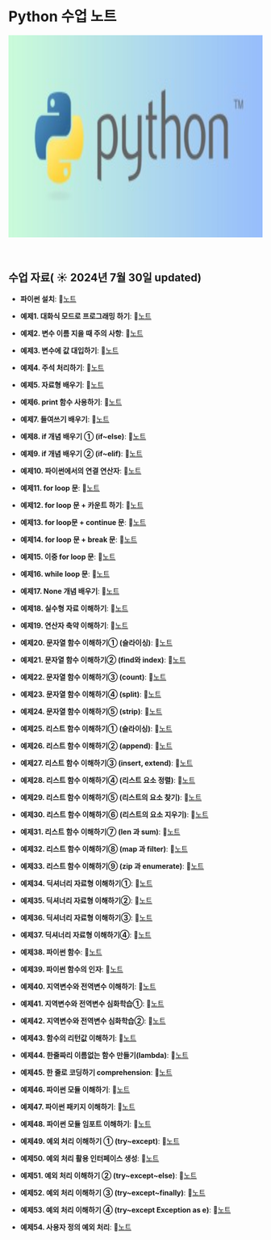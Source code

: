 # Python 수업 노트

<img src="https://github.com/son-jy/pythonnote/blob/main/%EB%8B%A4%EC%9A%B4%EB%A1%9C%EB%93%9C.jpg" width="600" height="400">

&nbsp;

## 수업 자료( ☀️ 2024년 7월 30일 updated)


- **파이썬 설치**:  📄[노트](https://www.notion.so/a1d9ec6260b34914b67cfb1b7bf33f52)
  &nbsp;

- **예제1. 대화식 모드로 프로그래밍 하기**:  📄[노트](https://www.notion.so/1-1ebd7000f47b43839e32fe9633e06f92?pvs=21)

- **예제2. 변수 이름 지을 때 주의 사항**:  📄[노트](https://www.notion.so/2-fb91522544e044bbba186f890800b56a?pvs=21)

- **예제3. 변수에 값 대입하기**:  📄[노트](https://www.notion.so/3-34d4977ac8414656bfabce34cc518931?pvs=21)

- **예제4. 주석 처리하기**:  📄[노트](https://www.notion.so/4-ec2b8e89b60742be8e7249598c84d62e?pvs=21)

- **예제5. 자료형 배우기**:  📄[노트](https://www.notion.so/5-d100227698424634afb8aed6e2480087?pvs=21)

- **예제6. print 함수 사용하기**:  📄[노트](https://www.notion.so/6-print-f8a13281e5a246b0b949a72e2af1317d?pvs=21)

- **예제7. 들여쓰기 배우기**:  📄[노트](https://www.notion.so/7-7d36e581e3234f0c9769ee349dade4bb?pvs=21)

- **예제8. if 개념 배우기 ① (if~else)**:  📄[노트](https://www.notion.so/8-if-if-else-d65be13fad84412da67f863930940303?pvs=21)

- **예제9. if 개념 배우기 ② (if~elif)**:  📄[노트](https://www.notion.so/9-if-if-elif-20e7e19ada8b4e638cb1220738ee43b3?pvs=21)

- **예제10. 파이썬에서의 연결 연산자**:  📄[노트](https://www.notion.so/10-2fbc6bc52eaa45b1899c04aff2d57819?pvs=21)

- **예제11. for loop 문**:  📄[노트](https://www.notion.so/11-for-loop-6434e836526d4a3c96b81fe3f57dcece?pvs=21)

- **예제12. for loop 문 + 카운트 하기**:  📄[노트](https://www.notion.so/12-for-loop-7bcca9937c254498bd312e4dd5a4c768?pvs=21)

- **예제13. for loop문 + continue 문**:  📄[노트](https://www.notion.so/13-for-loop-continue-747c7f446b144366a492d2dac52109d6?pvs=21)

- **예제14. for loop 문 + break 문**:  📄[노트](https://www.notion.so/14-for-loop-break-e1a3f5c3c15443d2b603f9f47dbe9cc5?pvs=21)

- **예제15. 이중 for loop 문**:  📄[노트](https://www.notion.so/15-for-loop-dc893f9e7ae44433813a840cefa4d6ab?pvs=21)

- **예제16. while loop 문**:  📄[노트](https://www.notion.so/16-while-loop-a26f138aed19447caff35585514ed8cc?pvs=21)

- **예제17. None 개념 배우기**:  📄[노트](https://www.notion.so/17-None-3caf1a8f7a7d483480d087a5e151f0bb?pvs=21)

- **예제18. 실수형 자료 이해하기**:  📄[노트](https://www.notion.so/18-207c47df0ec94c6195dae72500ff1ed6?pvs=21)

- **예제19. 연산자 축약 이해하기**:  📄[노트](https://www.notion.so/19-20b0f5c399544e1c9e468fca8858b793?pvs=21)

- **예제20. 문자열 함수 이해하기① (슬라이싱)**:  📄[노트](https://www.notion.so/20-a7601a72b799487facef9a79c9944d9b?pvs=21)

- **예제21. 문자열 함수 이해하기② (find와 index)**:  📄[노트](https://www.notion.so/21-find-index-f7992d4e29c647579fe0616c74078ba2?pvs=21)

- **예제22. 문자열 함수 이해하기③ (count)**:  📄[노트](https://www.notion.so/22-count-c02c9dc808dc4118ab54d7a53981a236?pvs=21)

- **예제23. 문자열 함수 이해하기④ (split)**:  📄[노트](https://www.notion.so/23-split-cb38e2ef357148e8b38a7edf4ad60ddd?pvs=21)

- **예제24. 문자열 함수 이해하기⑤ (strip)**:  📄[노트](https://www.notion.so/24-strip-ae6f419441d8430cbe247655d8873b06?pvs=21)

- **예제25. 리스트 함수 이해하기① (슬라이싱)**:  📄[노트](https://www.notion.so/25-a11c169a155249ab90096cb0b557fcf5?pvs=21)

- **예제26. 리스트 함수 이해하기② (append)**:  📄[노트](https://www.notion.so/26-append-6f4b4de2a3ef45eaae3c3a288ffcbfbe?pvs=21)

- **예제27. 리스트 함수 이해하기③ (insert, extend)**:  📄[노트](https://www.notion.so/27-insert-extend-b17414b4ca3f436881d7d165e9d803a1?pvs=21)

- **예제28. 리스트 함수 이해하기④ (리스트 요소 정렬)**:  📄[노트](https://www.notion.so/28-01d7020988854c87bf0ebafee75eac2d?pvs=21)

- **예제29. 리스트 함수 이해하기⑤ (리스트의 요소 찾기)**:  📄[노트](https://www.notion.so/29-8b782af321184080a7c3823eaa612fd2?pvs=21)

- **예제30. 리스트 함수 이해하기⑥ (리스트의 요소 지우기)**:  📄[노트](https://www.notion.so/30-60c845403cf8446dba52dffc36112954?pvs=21)

- **예제31. 리스트 함수 이해하기⑦ (len 과 sum)**:  📄[노트](https://www.notion.so/31-len-sum-d37a48db66ef4480812c7835a6c181eb?pvs=21)

- **예제32. 리스트 함수 이해하기⑧ (map 과 filter)**:  📄[노트](https://www.notion.so/32-map-filter-3dffe724767f43b89b00bd6e021d9d14?pvs=21)

- **예제33. 리스트 함수 이해하기⑨ (zip 과 enumerate)**:  📄[노트](https://www.notion.so/33-zip-enumerate-3d0c0508c6af48fe8da563bc4f9594e8?pvs=21)

- **예제34. 딕셔너리 자료형 이해하기①**:  📄[노트](https://www.notion.so/34-e8b5172c6e354a9e95bbaac8a279a429?pvs=21)

- **예제35. 딕셔너리 자료형 이해하기②**:  📄[노트](https://www.notion.so/35-ea1abd7ef3ad4a928637fa1ec02271c7?pvs=21)

- **예제36. 딕셔너리 자료형 이해하기③**:  📄[노트](https://www.notion.so/36-ab15343825f54519befa1f3f6e7ea6b6?pvs=21)

- **예제37. 딕셔너리 자료형 이해하기④**:  📄[노트](https://www.notion.so/37-1c2415d9248a4ac7b8f3a82235a6c82d?pvs=21)

- **예제38. 파이썬 함수**:  📄[노트](https://www.notion.so/38-a01c9e6af5154fc4b36d294780c9de3e?pvs=21)

- **예제39. 파이썬 함수의 인자**:  📄[노트](https://www.notion.so/39-3ea1c705dee546b5a4e380a96f84ed58?pvs=21)

- **예제40. 지역변수와 전역변수 이해하기**:  📄[노트](https://www.notion.so/40-eb0f502d13784b25971438bd24636a9f?pvs=21)

- **예제41. 지역변수와 전역변수 심화학습①**:  📄[노트](https://www.notion.so/41-1be2f2c34a9641dbbf51b794f4e5a31e?pvs=21)

- **예제42. 지역변수와 전역변수 심화학습②**:  📄[노트](https://www.notion.so/42-c3c5f6d92c044125b1afa5c74f33a707?pvs=21)

- **예제43. 함수의 리턴값 이해하기**:  📄[노트](https://www.notion.so/43-79a6a90842a64979b14de357063b94e6?pvs=21)

- **예제44. 한줄짜리 이름없는 함수 만들기(lambda)**:  📄[노트](https://www.notion.so/44-lambda-44faaf78f0ba46799fad1765737461ff?pvs=21)

- **예제45. 한 줄로 코딩하기 comprehension**:  📄[노트](https://www.notion.so/45-comprehension-64f66573385f4b99af9f3b8e2505487b?pvs=21)

- **예제46. 파이썬 모듈 이해하기**:  📄[노트](https://www.notion.so/46-9f2c096f114f430ba20fbb7c8f31e27c?pvs=21)

- **예제47. 파이썬 패키지 이해하기**:  📄[노트](https://www.notion.so/47-7ab27fed17074e1885ce3fac8c3ff776?pvs=21)

- **예제48. 파이썬 모듈 임포트 이해하기**:  📄[노트](https://www.notion.so/48-b75723f9db9c4365b604fe78ae2f01c4?pvs=21)

- **예제49. 예외 처리 이해하기 ① (try~except)**:  📄[노트](https://www.notion.so/49-try-except-87320dede6fa469e972b1b7e34b552ce?pvs=21)

- **예제50. 예외 처리 활용 인터페이스 생성**:  📄[노트](https://www.notion.so/50-d875d2a89fbf4f03b5997c1679e55e60?pvs=21)

- **예제51. 예외 처리 이해하기 ② (try~except~else)**:  📄[노트](https://www.notion.so/51-try-except-else-80a41167fcc94eb69dbdd7501de9b8cc?pvs=21)

- **예제52. 예외 처리 이해하기 ③ (try~except~finally)**:  📄[노트](https://www.notion.so/52-try-except-finally-f40f59622fc34375901d9d47bbc0da53?pvs=21)

- **예제53. 예외 처리 이해하기 ④ (try~except Exception as e)**:  📄[노트](https://www.notion.so/53-try-except-Exception-as-e-8ca0077062eb4ce6939cfc916c48b087?pvs=21)

- **예제54. 사용자 정의 예외 처리**:  📄[노트](https://www.notion.so/54-1b339f8c7d0f4547ac91a4b3a400affd?pvs=21)

